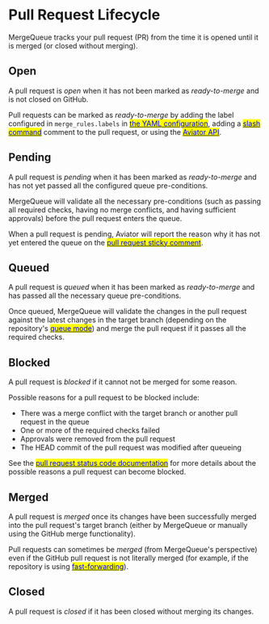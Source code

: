 # Pull Request Lifecycle

MergeQueue tracks your pull request (PR) from the time it is opened until it is merged (or closed without merging).

## Open

A pull request is _open_ when it has not been marked as _ready-to-merge_ and is not closed on GitHub.

Pull requests can be marked as _ready-to-merge_ by adding the label configured in `merge_rules.labels` in [<mark style="color:blue;">the YAML configuration</mark>](https://app.aviator.co/schema/index.html#aviator\_config\_yaml.json), adding a [<mark style="color:blue;">slash command</mark>](../slash-commands.md) comment to the pull request, or using the [<mark style="color:blue;">Aviator API</mark>](../../api/).

## Pending

A pull request is _pending_ when it has been marked as _ready-to-merge_ and has not yet passed all the configured queue pre-conditions.

MergeQueue will validate all the necessary pre-conditions (such as passing all required checks, having no merge conflicts, and having sufficient approvals) before the pull request enters the queue.

When a pull request is pending, Aviator will report the reason why it has not yet entered the queue on the [<mark style="color:blue;">pull request sticky comment</mark>](sticky-comments.md).

## Queued

A pull request is _queued_ when it has been marked as _ready-to-merge_ and has passed all the necessary queue pre-conditions.

Once queued, MergeQueue will validate the changes in the pull request against the latest changes in the target branch (depending on the repository's [<mark style="color:blue;">queue mode</mark>](queue-modes.md)) and merge the pull request if it passes all the required checks.

## Blocked

A pull request is _blocked_ if it cannot not be merged for some reason.

Possible reasons for a pull request to be blocked include:

* There was a merge conflict with the target branch or another pull request in the queue
* One or more of the required checks failed
* Approvals were removed from the pull request
* The HEAD commit of the pull request was modified after queueing

See the [<mark style="color:blue;">pull request status code documentation</mark>](../reference/comments-and-status-codes.md) for more details about the possible reasons a pull request can become blocked.

## Merged

A pull request is _merged_ once its changes have been successfully merged into the pull request's target branch (either by MergeQueue or manually using the GitHub merge functionality).

Pull requests can sometimes be _merged_ (from MergeQueue's perspective) even if the GitHub pull request is not literally merged (for example, if the repository is using [<mark style="color:blue;">fast-forwarding</mark>](parallel-mode/fast-forwarding.md)).

## Closed

A pull request is _closed_ if it has been closed without merging its changes.
